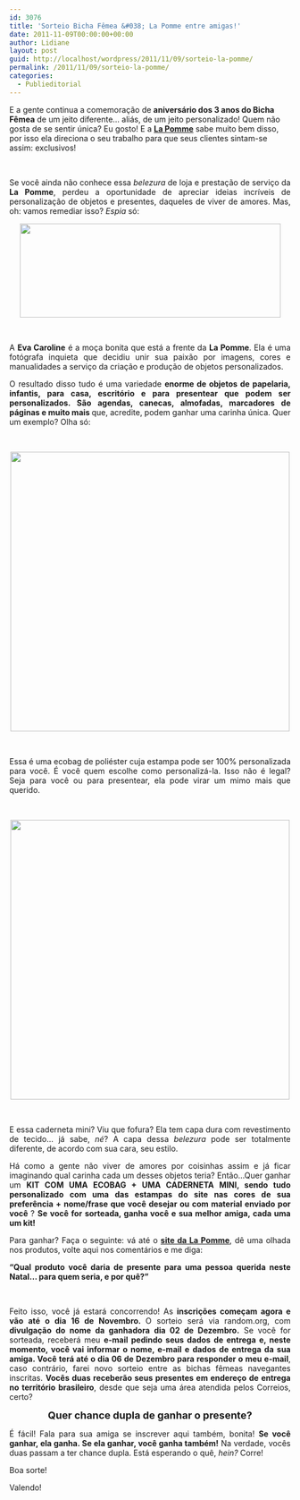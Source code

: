 ```yaml
---
id: 3076
title: 'Sorteio Bicha Fêmea &#038; La Pomme entre amigas!'
date: 2011-11-09T00:00:00+00:00
author: Lidiane
layout: post
guid: http://localhost/wordpress/2011/11/09/sorteio-la-pomme/
permalink: /2011/11/09/sorteio-la-pomme/
categories:
  - Publieditorial
---
```

E a gente continua a comemoração de **aniversário dos 3 anos do Bicha Fêmea** de um jeito diferente… aliás, de um jeito personalizado! Quem não gosta de se sentir única? Eu gosto! E a **<a href="https://www.lojalapomme.com.br/" target="_blank">La Pomme</a>** sabe muito bem disso, por isso ela direciona o seu trabalho para que seus clientes sintam-se assim: exclusivos!

&nbsp;

<p align="justify">
  Se você ainda não conhece essa <em>belezura</em> de loja e prestação de serviço da <strong>La Pomme</strong>, perdeu a oportunidade de apreciar ideias incríveis de personalização de objetos e presentes, daqueles de viver de amores. Mas, oh: vamos remediar isso? <em>Espia</em> só:
</p>

<!--more-->

<p align="center">
  <a href="http://www.trololodemulher.com.br/2011/11/09/sorteio-la-pomme/la-pomme/" rel="attachment wp-att-8154"><img class="alignnone size-full wp-image-8154" title="La Pomme" src="http://bichafemea.tempsite.ws/blog/wp-content/uploads/2011/11/La-Pomme.png" alt="" width="467" height="168" /></a>
</p>

&nbsp;

<p align="justify">
  A <strong>Eva Caroline</strong> é a moça bonita que está a frente da <strong>La Pomme</strong>. Ela é uma fotógrafa inquieta que decidiu unir sua paixão por imagens, cores e manualidades a serviço da criação e produção de objetos personalizados.
</p>

<p align="justify">
  O resultado disso tudo é uma variedade <strong>enorme de objetos de papelaria, infantis, para casa, escritório e para presentear que podem ser personalizados. São agendas, canecas, almofadas, marcadores de páginas e muito mais </strong>que, acredite, podem ganhar uma carinha única. Quer um exemplo? Olha só:
</p>

&nbsp;

<p align="center">
  <a href="http://www.trololodemulher.com.br/2011/11/09/sorteio-la-pomme/ecobag-2-2/" rel="attachment wp-att-8153"><img class="alignnone size-full wp-image-8153" title="ECOBAG" src="http://bichafemea.tempsite.ws/blog/wp-content/uploads/2011/11/ECOBAG.jpg" alt="" width="500" height="500" /></a>
</p>

&nbsp;

<p align="justify">
  Essa é uma ecobag de poliéster cuja estampa pode ser 100% personalizada para você. É você quem escolhe como personalizá-la. Isso não é legal? Seja para você ou para presentear, ela pode virar um mimo mais que querido.
</p>

&nbsp;

<p align="center">
  <a href="http://www.trololodemulher.com.br/2011/11/09/sorteio-la-pomme/caderneta/" rel="attachment wp-att-8152"><img class="alignnone size-full wp-image-8152" title="CADERNETA" src="http://bichafemea.tempsite.ws/blog/wp-content/uploads/2011/11/CADERNETA.jpg" alt="" width="500" height="500" /></a>
</p>

&nbsp;

<p align="justify">
  E essa caderneta mini? Viu que fofura? Ela tem capa dura com revestimento de tecido… já sabe, <em>né</em>? A capa dessa <em>belezura</em> pode ser totalmente diferente, de acordo com sua cara, seu estilo.
</p>

<p align="justify">
  Há como a gente não viver de amores por coisinhas assim e já ficar imaginando qual carinha cada um desses objetos teria? Então…Quer ganhar um <strong>KIT COM UMA ECOBAG + UMA CADERNETA MINI, sendo tudo personalizado com uma das estampas do site nas cores de sua preferência + nome/frase que você desejar ou com material enviado por você </strong>? <strong>Se você for sorteada, ganha você e sua melhor amiga, cada uma um kit!</strong>
</p>

<p align="justify">
  Para ganhar? Faça o seguinte: vá até o <strong><a href="https://www.lojalapomme.com.br/" target="_blank">site da La Pomme</a></strong>, dê uma olhada nos produtos, volte aqui nos comentários e me diga:
</p>

<p align="justify">
  <strong>“Qual produto você daria de presente para uma pessoa querida neste Natal… para quem seria, e por quê?”</strong>
</p>

&nbsp;

<p align="justify">
  Feito isso, você já estará concorrendo! As <strong>inscrições começam agora e vão até o dia 16 de Novembro. </strong>O sorteio será via random.org, com <strong>divulgação do nome da ganhadora dia 02 de Dezembro.</strong> Se você for sorteada, receberá meu <strong>e-mail pedindo seus dados de entrega e, neste momento, você vai informar o nome, e-mail e dados de entrega da sua amiga. Você terá até o dia 06 de Dezembro para responder o meu e-mail</strong>, caso contrário, farei novo sorteio entre as bichas fêmeas navegantes inscritas. <strong>Vocês duas receberão seus presentes em endereço de entrega no território brasileiro</strong>, desde que seja uma área atendida pelos Correios, certo?
</p>

<p align="center">
  <strong><span style="font-size: large;">Quer chance dupla de ganhar o presente?</span></strong>
</p>

<p align="justify">
  É fácil! Fala para sua amiga se inscrever aqui também, bonita! <strong>Se você ganhar, ela ganha. Se ela ganhar, você ganha também!</strong> Na verdade, vocês duas passam a ter chance dupla. Está esperando o quê, <em>hein?</em> Corre!
</p>

<p align="justify">
  Boa sorte!
</p>

<p align="justify">
  Valendo!
</p>